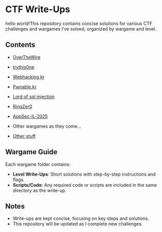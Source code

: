 # CTF Write-Ups

hello world!This repository contains concise solutions for various CTF challenges and wargames I've solved, organized by wargame and level.

## Contents
- [OverTheWire](./overthewire/)
- [trythis0ne](./trythis0ne/)
- [Webhacking.kr](./webhacking.kr/)
- [Pwnable.kr](./pwnable.kr/)
- [Lord of sql injection](./lord-of-sql-injection/)
- [RingZer0](./ringzer0)
- [AppSec-IL-2025](./AppSec-IL-2025/)
- Other wargames as they come...

- [Other stuff](./stuff)

## Wargame Guide
Each wargame folder contains:
- **Level Write-Ups**: Short solutions with step-by-step instructions and flags.
- **Scripts/Code**: Any required code or scripts are included in the same directory as the write-up.

## Notes
- Write-ups are kept concise, focusing on key steps and solutions.
- This repository will be updated as I complete new challenges.

